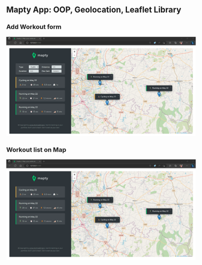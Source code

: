 ## Mapty App: OOP, Geolocation, Leaflet Library

### Add Workout form

![Add Workout form](https://github.com/b7satapathy/Mapty-App-JS-Project-Course/blob/master/mapty_project_screenshots/Add%20Workout%20form.png)

### Workout list on Map

![Workout list on Map](https://github.com/b7satapathy/Mapty-App-JS-Project-Course/blob/master/mapty_project_screenshots/Workout%20list%20on%20Map.png)

